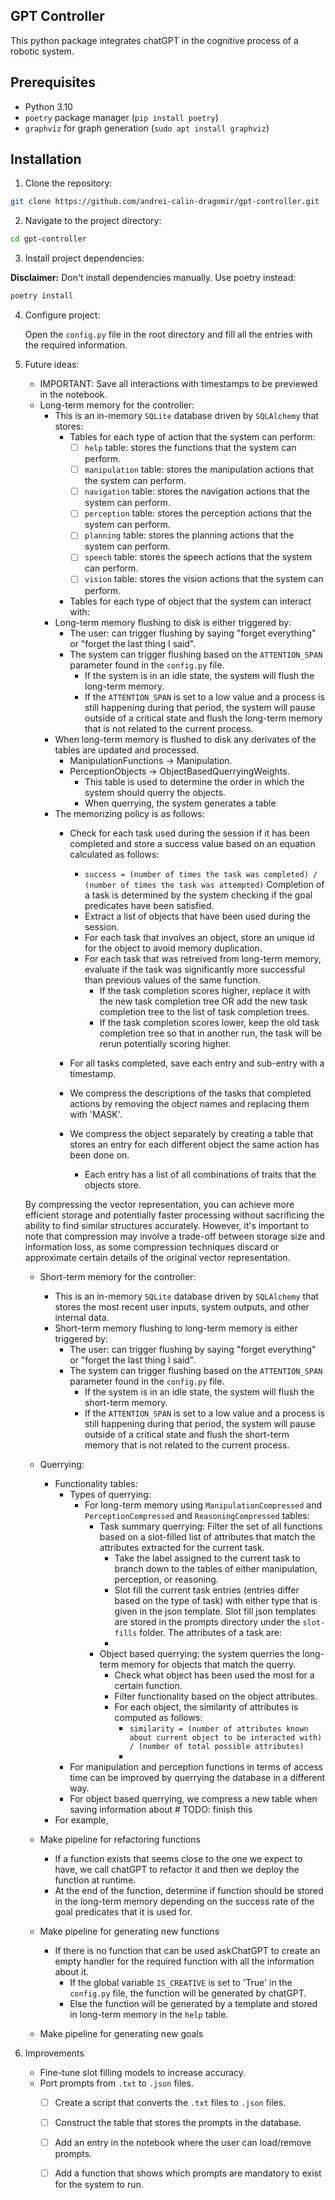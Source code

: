 ## GPT Controller

This python package integrates chatGPT in the cognitive process of a robotic system.

## Prerequisites

- Python 3.10
- `poetry` package manager (`pip install poetry`)
- `graphviz` for graph generation (`sudo apt install graphviz`) 

## Installation

1. Clone the repository:

```bash
git clone https://github.com/andrei-calin-dragomir/gpt-controller.git
```

2. Navigate to the project directory:

```bash
cd gpt-controller
```

3. Install project dependencies:

**Disclaimer:** Don't install dependencies manually. Use poetry instead:

```bash
poetry install
```
4. Configure project:

    Open the `config.py` file in the root directory and fill all the entries with the required information.

5. Future ideas:
    - IMPORTANT: Save all interactions with timestamps to be previewed in the notebook.
    - Long-term memory for the controller:
        - This is an in-memory `SQLite` database driven by `SQLAlchemy` that stores:
            - Tables for each type of action that the system can perform:
                - [ ] `help` table: stores the functions that the system can perform.
                - [ ] `manipulation` table: stores the manipulation actions that the system can perform.
                - [ ] `navigation` table: stores the navigation actions that the system can perform.
                - [ ] `perception` table: stores the perception actions that the system can perform.
                - [ ] `planning` table: stores the planning actions that the system can perform.
                - [ ] `speech` table: stores the speech actions that the system can perform.
                - [ ] `vision` table: stores the vision actions that the system can perform.
            - Tables for each type of object that the system can interact with:
        - Long-term memory flushing to disk is either triggered by:
            - The user: can trigger flushing by saying "forget everything" or "forget the last thing I said".
            - The system can trigger flushing based on the `ATTENTION_SPAN` parameter found in the `config.py` file.
                - If the system is in an idle state, the system will flush the long-term memory.
                - If the `ATTENTION_SPAN` is set to a low value and a process is still happening during that period, the system will pause outside of a critical state and flush the long-term memory that is not related to the current process.
        - When long-term memory is flushed to disk any derivates of the tables are updated and processed.
            - ManipulationFunctions -> Manipulation.
            - PerceptionObjects -> ObjectBasedQuerryingWeights.
                - This table is used to determine the order in which the system should querry the objects.
                - When querrying, the system generates a table
        - The memorizing policy is as follows:
            - Check for each task used during the session if it has been completed and store a success value based on an equation calculated as follows:
                - `success = (number of times the task was completed) / (number of times the task was attempted)`
                Completion of a task is determined by the system checking if the goal predicates have been satisfied.
                - Extract a list of objects that have been used during the session.
                - For each task that involves an object, store an unique id for the object to avoid memory duplication.
                - For each task that was retreived from long-term memory, evaluate if the task was significantly more successful than previous values of the same function.
                    - If the task completion scores higher, replace it with the new task completion tree OR add the new task completion tree to the list of task completion trees.
                    - If the task completion scores lower, keep the old task completion tree so that in another run, the task will be rerun potentially scoring higher.
            - For all tasks completed, save each entry and sub-entry with a timestamp.

            - We compress the descriptions of the tasks that completed actions by removing the object names and replacing them with 'MASK'.
            - We compress the object separately by creating a table that stores an entry for each different object the same action has been done on.
                - Each entry has a list of all combinations of traits that the objects store.


    By compressing the vector representation, you can achieve more efficient storage and potentially faster processing without sacrificing the ability to find similar structures accurately. However, it's important to note that compression may involve a trade-off between storage size and information loss, as some compression techniques discard or approximate certain details of the original vector representation.
        
    - Short-term memory for the controller:
        - This is an in-memory `SQLite` database driven by `SQLAlchemy` that stores the most recent user inputs, system outputs, and other internal data.
        - Short-term memory flushing to long-term memory is either triggered by:
            - The user: can trigger flushing by saying "forget everything" or "forget the last thing I said".
            - The system can trigger flushing based on the `ATTENTION_SPAN` parameter found in the `config.py` file.
                - If the system is in an idle state, the system will flush the short-term memory.
                - If the `ATTENTION_SPAN` is set to a low value and a process is still happening during that period, the system will pause outside of a critical state and flush the short-term memory that is not related to the current process.

    - Querrying:
        - Functionality tables:
            - Types of querrying:
                - For long-term memory using `ManipulationCompressed` and `PerceptionCompressed` and `ReasoningCompressed` tables:
                    - Task summary querrying: Filter the set of all functions based on a slot-filled list of attributes that match the attributes extracted for the current task.
                        - Take the label assigned to the current task to branch down to the tables of either manipulation, perception, or reasoning.
                        - Slot fill the current task entries (entries differ based on the type of task) with either type that is given in the json template.
                        Slot fill json templates are stored in the prompts directory under the `slot-fills` folder.
                    The attributes of a task are:
                        -  
                    - Object based querrying: the system querries the long-term memory for objects that match the querry. 
                        - Check what object has been used the most for a certain function.
                        - Filter functionality based on the object attributes.
                        - For each object, the similarity of attributes is computed as follows:
                            - `similarity = (number of attributes known about current object to be interacted with) / (number of total possible attributes)`
                            - 
            - For manipulation and perception functions  in terms of access time can be improved by querrying the database in a different way.
            - For object based querrying, we compress a new table when saving information about # TODO: finish this
        - For example,
    
    - Make pipeline for refactoring functions
        - If a function exists that seems close to the one we expect to have, we call chatGPT to refactor it and then we deploy the function at runtime.
        - At the end of the function, determine if function should be stored in the long-term memory depending on the success rate of the goal predicates that it is used for.
    - Make pipeline for generating new functions
        - If there is no function that can be used askChatGPT to create an empty handler for the required function with all the information about it.
            - If the global variable `IS_CREATIVE` is set to 'True' in the `config.py` file, the function will be generated by chatGPT.
            - Else the function will be generated by a template and stored in long-term memory in the `help` table.
    - Make pipeline for generating new goals

6. Improvements
    - Fine-tune slot filling models to increase accuracy.
    - Port prompts from `.txt` to `.json` files.
        - [ ] Create a script that converts the `.txt` files to `.json` files.
        - [ ] Construct the table that stores the prompts in the database.
        - [ ] Add an entry in the notebook where the user can load/remove prompts.
        - [ ] Add a function that shows which prompts are mandatory to exist for the system to run.

